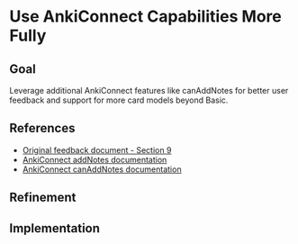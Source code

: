 # Use AnkiConnect Capabilities More Fully

## Goal
Leverage additional AnkiConnect features like canAddNotes for better user feedback and support for more card models beyond Basic.

## References
- [Original feedback document - Section 9](../2025-09-23-2029-gtp-5-tracer-bullet-feedback.md#9-use-ankiconnect-capabilities-more-fully)
- [AnkiConnect addNotes documentation](https://git.foosoft.net/alex/anki-connect/src/commit/6316e9e76f4bf236d3aefd74ad84c19e77144bed/README.md)
- [AnkiConnect canAddNotes documentation](https://git.foosoft.net/alex/anki-connect/src/commit/aea292f092e580ec58daf8ec835746b2f1caac6a/README.md)

## Refinement

## Implementation